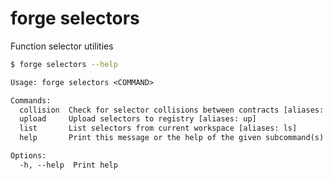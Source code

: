 # forge selectors

Function selector utilities

```bash
$ forge selectors --help
```

```txt
Usage: forge selectors <COMMAND>

Commands:
  collision  Check for selector collisions between contracts [aliases: co]
  upload     Upload selectors to registry [aliases: up]
  list       List selectors from current workspace [aliases: ls]
  help       Print this message or the help of the given subcommand(s)

Options:
  -h, --help  Print help
```